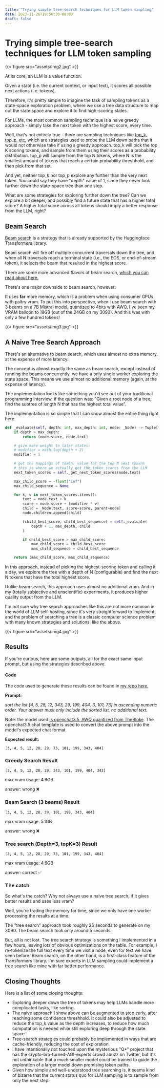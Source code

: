 ```yaml
---
title: "Trying simple tree-search techniques for LLM token sampling"
date: 2023-11-26T19:56:30-08:00
draft: false
---
```


# Trying simple tree-search techniques for LLM token sampling

{{< figure src="assets/img2.jpg" >}}

At its core, an LLM is a value function.

Given a state (i.e. the current context, or input text), it scores all possible next actions (i.e. tokens).

Therefore, it's pretty simple to imagine the task of sampling tokens as a state-space exploration problem, where we use a tree data structure to map out the state space and explore it to find high-scoring states.

For LLMs, the most common sampling technique is a naive greedy approach - simply take the next token with the highest score, every time.

Well, that's not entirely true - there are sampling techniques like [top_k, top_p, etc](https://huggingface.co/blog/how-to-generate), which are strategies used to probe the LLM down paths that it would not otherwise take if using a greedy approach. top_k will pick the top K scoring tokens, and sample from them using their scores as a probability distribution. top_p will sample from the top N tokens, where N is the smallest amount of tokens that reach a certain probability threshhold, and then pick from that set.

And yet, neither top_k nor top_p explore any further than the very next token. You could say they have "depth" value of 1, since they never look further down the state-space tree than one step.

What are some strategies for exploring further down the tree? Can we explore a bit deeper, and possibly find a future state that has a higher total score? A higher total score across all tokens should imply a better response from the LLM, right?

## Beam Search

[Beam search](https://huggingface.co/blog/how-to-generate#beam-search) is a strategy that is already supported by the Huggingface Transformers library.

Beam search will fire off multiple concurrent traversals down the tree, and when all N traversals reach a terminal state (i.e., the EOS, or end-of-stream token), it selects the beam that resulted in the highest score.

There are some more advanced flavors of beam search, [which you can read about here.](https://huggingface.co/blog/constrained-beam-search)

There's one major downside to beam search, however:

It uses **far** more memory, which is a problem when using consumer GPUs with paltry vram. To put this into perspective, when I use beam search with 3 beams on a 7B Mistral model, quantized to 4bits with AWQ, I've seen my VRAM balloon to 18GB (out of the 24GB on my 3090). And this was with only a few hundred tokens!

{{< figure src="assets/img3.jpg" >}}

## A Naive Tree Search Approach

There's an alternative to beam search, which uses almost no extra memory, at the expense of more latency.

The concept is almost exactly the same as beam search, except instead of running the beams concurrently, we have a only single worker exploring the state space. This means we use almost no additional memory (again, at the expense of latency).

The implementation looks like something you'd see out of your traditional programming interview, if the question was: "Given a root node of a tree, find the subtree of length N that has the highest total value".

The implementation is so simple that I can show almost the entire thing right here:

```python
def _evaluate(self, depth: int, max_depth: int, node: _Node) -> Tuple[float, str]:
    if depth > max_depth:
        return (node.score, node.text)

    # give more weight to later states:
    # modifier = math.log(depth + 2)
    modifier = 1

    # get the mappings of token: value for the top N next tokens
    # this is where we actually get the token scores from the LLM
    next_token_scores = self._get_next_token_scores(node.text)

    max_child_score = -float("inf")
    max_child_sequence = None

    for k, v in next_token_scores.items():
        text = node.text + k
        score = node.score + (modifier * v)
        child = _Node(text, score=score, parent=node)
        node.children.append(child)

        (child_best_score, child_best_sequence) = self._evaluate(
            depth + 1, max_depth, child
        )

        if child_best_score > max_child_score:
            max_child_score = child_best_score
            max_child_sequence = child_best_sequence

    return (max_child_score, max_child_sequence)
```

In this approach, instead of picking the highest-scoring token and calling it a day, we explore the tree with a depth of N (configurable) and find the next N tokens that have the total highest score.

Unlike beam search, this approach uses almost no additional vram. And in my (totally subjective and unscientific) experiments, it produces higher quality output from the LLM.

I'm not sure why tree search approaches like this are not more common in the world of LLM self-hosting, since it's very straightforward to implement, and the problem of searching a tree is a classic computer science problem with many known strategies and solutions, like the above.

{{< figure src="assets/img4.jpg" >}}

## Results

If you're curious, here are some outputs, all for the exact same input prompt, but using the strategies described above.

#### Code
The code used to generate these results can be found in [my repo here.](https://github.com/andysalerno/naive-llm-tree-search)

**Prompt:**

*sort the list [4, 5, 28, 12, 343, 29, 199, 404, 3, 101, 73] in ascending numeric order. Your answer must only include the sorted list, no additional text.*

Note: the model used [is openchat3.5, AWQ quantized from TheBloke](https://huggingface.co/TheBloke/openchat_3.5-AWQ). The openchat3.5 chat template is used to convert the above prompt into the model's expected chat format.

**Expected result:**

`[3, 4, 5, 12, 28, 29, 73, 101, 199, 343, 404]`

### Greedy Search Result
`[3, 4, 5, 12, 28, 29, 343, 101, 199, 404, 343]`

max vram usage: 4.6GB

answer: wrong ❌

### Beam Search (3 beams) Result
`[3, 4, 5, 12, 28, 29, 101, 199, 343, 404]`

max vram usage: 5.1GB

answer: wrong ❌

### Tree search (Depth=3, topK=3) Result
`[3, 4, 5, 12, 28, 29, 73, 101, 199, 343, 404]`

max vram usage: 4.6GB

answer: correct ✅

### The catch

So what's the catch? Why not always use a naive tree search, if it gives better results and uses less vram?

Well, you're trading the memory for time, since we only have one worker processing the results at a time.

The "tree search" approach took roughly 26 seconds to generate on my 3090. The beam search took only around 5 seconds.

But, all is not lost. The tree search strategy is something I implemented in a few hours, leaving lots of obvious optimizations on the table. For example, I re-tokenize the full text every time we visit a node, even for text we have seen before. Beam search, on the other hand, is a first-class feature of the Transformers library. I'm sure experts in LLM sampling could implement a tree search like mine with far better performance. 

## Closing Thoughts

Here is a list of some closing thoughts:

- Exploring deeper down the tree of tokens may help LLMs handle more complicated tasks, like sorting.
- The naive approach I show above can be augmented to stop early, after reaching some confidence threshhold. It could also be adjusted to reduce the top_k value as the depth increases, to reduce how much computation is needed while still exploring deep through the state space.
- Tree-search strategies could probably be implemented in ways that are cache-friendly, reducing the cost of exploration.
- I have intentionally not touched upon the mysterious "Q*" project that has the crypto-bro-turned-AGI-experts crowd abuzz on Twitter, but it's not unthinkable that a much smaller model could be trained to guide the exploration of a larger model down promising token paths.
- Given how simple and well-understood tree searching is, it seems kind of bizarre that the current status quo for LLM sampling is to sample from only the next step.